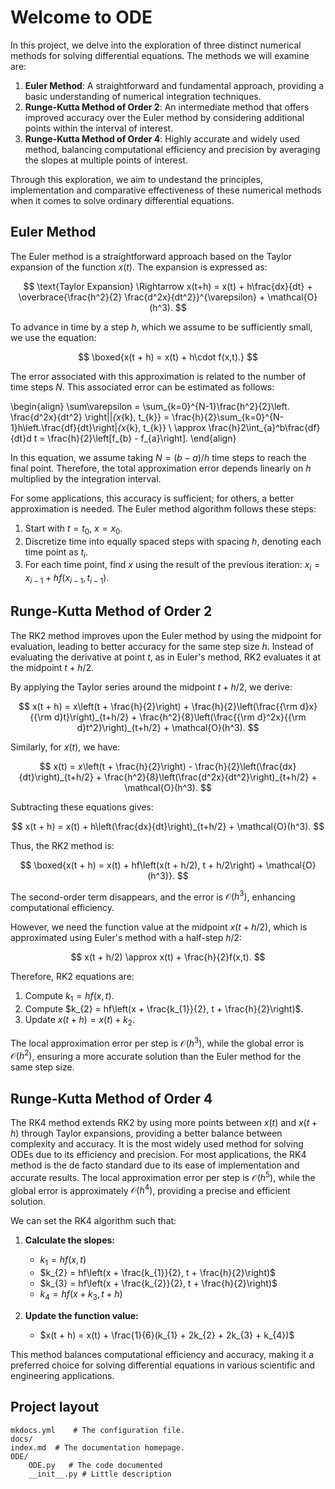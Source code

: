 # Welcome to ODE

In this project, we delve into the exploration of three distinct numerical methods for solving differential equations. The methods we will examine are:

1. **Euler Method**: A straightforward and fundamental approach, providing a basic understanding of numerical integration techniques.
2. **Runge-Kutta Method of Order 2**: An intermediate method that offers improved accuracy over the Euler method by considering additional points within the interval of interest.
3. **Runge-Kutta Method of Order 4**: Highly accurate and widely used method, balancing computational efficiency and precision by averaging the slopes at multiple points of interest.

Through this exploration, we aim to undestand the principles, implementation and comparative effectiveness of these numerical methods when it comes to solve ordinary differential equations.

## Euler Method

The Euler method is a straightforward approach based on the Taylor expansion of the function $x(t)$. The expansion is expressed as:

$$
\text{Taylor Expansion} \Rightarrow x(t+h) = x(t) + h\frac{dx}{dt} + \overbrace{\frac{h^2}{2} \frac{d^2x}{dt^2}}^{\varepsilon} + \mathcal{O}(h^3).
$$

To advance in time by a step $h$, which we assume to be sufficiently small, we use the equation:

$$
\boxed{x(t + h) = x(t) + h\cdot f(x,t).}
$$

The error associated with this approximation is related to the number of time steps $N$. This associated error can be estimated as follows:

\begin{align}
\sum\varepsilon = \sum_{k=0}^{N-1}\frac{h^2}{2}\left. \frac{d^2x}{dt^2} \right||_{x_{k}, t_{k}} = \frac{h}{2}\sum_{k=0}^{N-1}h\left.\frac{df}{dt}\right|_{x_{k}, t_{k}}
\\
\approx \frac{h}2\int_{a}^b\frac{df}{dt}d t = \frac{h}{2}\left[f_{b} - f_{a}\right].
\end{align}

In this equation, we assume taking $N = (b-a)/h$ time steps to reach the final point. Therefore, the total approximation error depends linearly on $h$ multiplied by the integration interval.

For some applications, this accuracy is sufficient; for others, a better approximation is needed. The Euler method algorithm follows these steps:

1. Start with $t = t_{0}$, $x = x_{0}$.
2. Discretize time into equally spaced steps with spacing $h$, denoting each time point as $t_{i}$.
3. For each time point, find $x$ using the result of the previous iteration: $x_{i} = x_{i-1} + hf(x_{i-1}, t_{i-1})$.

## Runge-Kutta Method of Order 2

The RK2 method improves upon the Euler method by using the midpoint for evaluation, leading to better accuracy for the same step size $h$. Instead of evaluating the derivative at point $t$, as in Euler's method, RK2 evaluates it at the midpoint $t + h/2$.

By applying the Taylor series around the midpoint $t + h/2$, we derive:

$$
x(t + h) = x\left(t + \frac{h}{2}\right) + \frac{h}{2}\left(\frac{{\rm d}x}{{\rm d}t}\right)_{t+h/2} + \frac{h^2}{8}\left(\frac{{\rm d}^2x}{{\rm d}t^2}\right)_{t+h/2} + \mathcal{O}(h^3).
$$

Similarly, for $x(t)$, we have:

$$
x(t) = x\left(t + \frac{h}{2}\right) - \frac{h}{2}\left(\frac{dx}{dt}\right)_{t+h/2} + \frac{h^2}{8}\left(\frac{d^2x}{dt^2}\right)_{t+h/2} + \mathcal{O}(h^3).
$$

Subtracting these equations gives:

$$
x(t + h) = x(t) + h\left(\frac{dx}{dt}\right)_{t+h/2} + \mathcal{O}(h^3).
$$

Thus, the RK2 method is:

$$
\boxed{x(t + h) = x(t) + hf\left(x(t + h/2), t + h/2\right) + \mathcal{O}(h^3)}.
$$

The second-order term disappears, and the error is $\mathcal{O}(h^3)$, enhancing computational efficiency.

However, we need the function value at the midpoint $x(t + h/2)$, which is approximated using Euler's method with a half-step $h/2$:

$$
x(t + h/2) \approx x(t) + \frac{h}{2}f(x,t).
$$

Therefore, RK2 equations are:

1. Compute $k_{1} = hf(x,t)$.
2. Compute $k_{2} = hf\left(x + \frac{k_{1}}{2}, t + \frac{h}{2}\right)$.
3. Update $x(t + h) = x(t) + k_{2}$.

The local approximation error per step is $\mathcal{O}(h^3)$, while the global error is $\mathcal{O}(h^2)$, ensuring a more accurate solution than the Euler method for the same step size.

## Runge-Kutta Method of Order 4

The RK4 method extends RK2 by using more points between $x(t)$ and $x(t + h)$ through Taylor expansions, providing a better balance between complexity and accuracy. It is the most widely used method for solving ODEs due to its efficiency and precision. For most applications, the RK4 method is the de facto standard due to its ease of implementation and accurate results. The local approximation error per step is $\mathcal{O}(h^5)$, while the global error is approximately $\mathcal{O}(h^4)$, providing a precise and efficient solution.

We can set the RK4 algorithm such that:

1. **Calculate the slopes:**
    - $k_{1} = hf(x, t)$
    - $k_{2} = hf\left(x + \frac{k_{1}}{2}, t + \frac{h}{2}\right)$
    - $k_{3} = hf\left(x + \frac{k_{2}}{2}, t + \frac{h}{2}\right)$
    - $k_{4} = hf\left(x + k_{3}, t + h\right)$

2. **Update the function value:**
    - $x(t + h) = x(t) + \frac{1}{6}(k_{1} + 2k_{2} + 2k_{3} + k_{4})$

This method balances computational efficiency and accuracy, making it a preferred choice for solving differential equations in various scientific and engineering applications.

## Project layout

    
    mkdocs.yml    # The configuration file.
    docs/
	index.md  # The documentation homepage.
    ODE/
        ODE.py   # The code documented 
        __init__.py # Little description

